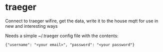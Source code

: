 # traeger
Connect to traeger wifire, get the data, write it to the house mqtt for use in new and interesting ways

Needs a simple ~/.traeger config file with the contents:

`{"username": "<your email>", "password": "<your password"}`
